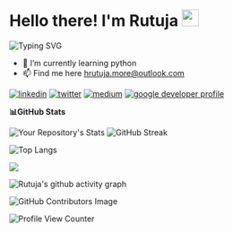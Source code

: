 <h1 style:"color:">Hello there! I'm Rutuja  <img src="https://raw.githubusercontent.com/MartinHeinz/MartinHeinz/master/wave.gif" width="30px"></h1>  

![Typing SVG](https://readme-typing-svg.herokuapp.com?font=DM+Sans&color=9E93DC&pause=1000&width=435&lines=I%E2%80%99m+interested+in+AI%2FML.;Always+learning!;Cloud+Enthusiast)

- 🌱 I’m currently learning python 
- 📫 Find me here  hrutuja.more@outlook.com

[![linkedin](https://img.shields.io/badge/LinkedIn-0077B5?style=for-the-badge&logo=linkedin&logoColor=white)](https://www.linkedin.com/in/rutuja-more-49a9aa206)
[![twitter](https://img.shields.io/badge/Twitter-1DA1F2?style=for-the-badge&logo=twitter&logoColor=white)](https://www.twitter.com/hrutuja13)
[![medium](https://img.shields.io/badge/Medium-12100E?style=for-the-badge&logo=medium&logoColor=white)](https://get-it-started.medium.com/)
[![google developer profile](https://img.shields.io/badge/Google_Cloud-4285F4?style=for-the-badge&logo=google-cloud&logoColor=white)](https://g.dev/hrutujaa_m)
<!---[![AWS](https://img.shields.io/badge/Amazon_AWS-FF9900?style=for-the-badge&logo=amazonaws&logoColor=white)](
https://img.shields.io/badge/Discord-5865F2?style=for-the-badge&logo=discord&logoColor=white --->


   
 **📊GitHub Stats**

![Your Repository's Stats](https://github-readme-stats.vercel.app/api?username=hrutuja-m&show_icons=true&theme=tokyonight)    ![GitHub Streak](https://github-readme-streak-stats.herokuapp.com?user=hrutuja-m&theme=tokyonight)

![Top Langs](https://github-readme-stats.vercel.app/api/top-langs/?username=&layout=compact&theme=tokyonight)

<a href="https://github.com/hrutuja-m/AI-Basketball-Analysis"> <img align="center" src="https://github-readme-stats.vercel.app/api/pin/?username=hrutuja-m&theme=tokyonight&repo=AI-Basketball-Analysis"/>
</a>  

![Rutuja's github activity graph](https://activity-graph.herokuapp.com/graph?username=hrutuja-m&theme=material-palenight)

![GitHub Contributors Image](https://contrib.rocks/image?repo=hrutuja-m/Rutuja-More )

![Profile View Counter](https://komarev.com/ghpvc/?username=hrutuja-m)
<!--  <a href="https://github.com/hrutuja-m/SAGE">
  <img align="center" src="https://github-readme-stats.vercel.app/api/pin/?username=hrutuja-m&repo=SAGE" />
</a>  -->
